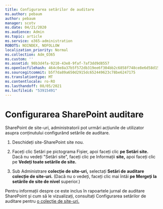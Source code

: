 ```yaml
---
title: Configurarea setărilor de auditare
ms.author: pebaum
author: pebaum
manager: scotv
ms.date: 04/21/2020
ms.audience: Admin
ms.topic: article
ms.service: o365-administration
ROBOTS: NOINDEX, NOFOLLOW
localization_priority: Normal
ms.collection: Adm_O365
ms.custom: ''
ms.assetid: 98b3d4fa-9210-43e8-9faf-7af3dd9d8557
ms.openlocfilehash: 464c0e8a37b5f572db319ee6f304bb2c6858f748ce8e6d58d155e458ce8517a1
ms.sourcegitcommit: b5f7da89a650d2915dc652449623c78be6247175
ms.translationtype: MT
ms.contentlocale: ro-RO
ms.lasthandoff: 08/05/2021
ms.locfileid: "53915491"
---
```

# <a name="configure-sharepoint-audit-settings"></a>Configurarea SharePoint auditare

SharePoint de site-uri, administratorii pot urmări acțiunile de utilizator asupra conținutului configurând setările de auditare.
  
1. Deschideți site-SharePoint site nou.
    
2. Faceți clic Setări pe pictograma Fișier, apoi faceți clic **pe Setări site.** Dacă nu vedeți "Setări site", faceți clic pe Informații **site,** apoi faceți clic pe **Vedeți toate setările de site.**
    
3. Sub Administrare **colecție de site-uri,** selectați **Setări de auditare colecție de site-uri.** (Dacă nu o vedeți, faceți clic mai întâi **pe Mergeți la setările de site de nivel** superior.) 
    
Pentru informații despre ce este inclus în rapoartele jurnal de auditare SharePoint și cum să le vizualizați, consultați Configurarea setărilor de auditare pentru [o colecție de site-uri.](https://go.microsoft.com/fwlink/?linkid=404050)
  

